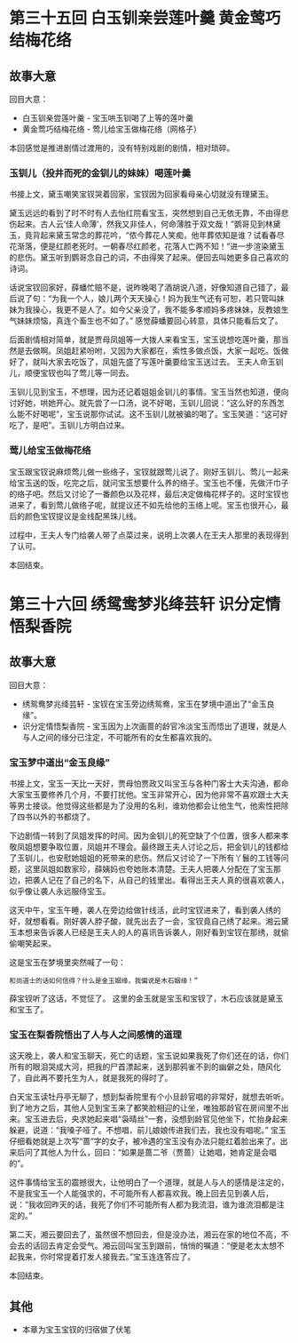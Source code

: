 # 第三十五回 白玉钏亲尝莲叶羹 黄金莺巧结梅花络

## 故事大意

回目大意：

* 白玉钏亲尝莲叶羹 - 宝玉哄玉钏喝了上等的莲叶羹
* 黄金莺巧结梅花络 - 莺儿给宝玉做梅花络（网格子）

本回感觉是推进剧情过渡用的，没有特别戏剧的剧情，相对琐碎。

### 玉钏儿（投井而死的金钏儿的妹妹）喝莲叶羹

书接上文，黛玉嘲笑宝钗哭着回家，宝钗因为回家看母亲心切就没有理黛玉。

黛玉远远的看到了时不时有人去怡红院看宝玉，突然想到自己无依无靠，不由得悲伤起来。古人云‘佳人命薄’，然我又非佳人，何命薄胜于双文哉！”鹦哥见到林黛玉，竟背起来黛玉常念的葬花吟，“侬今葬花人笑痴，他年葬侬知是谁？试看春尽花渐落，便是红颜老死时。一朝春尽红颜老，花落人亡两不知！”进一步渲染黛玉的悲伤。黛玉听到鹦哥念自己的词，不由得笑了起来。便回去叫她更多自己喜欢的诗词。

话说宝钗回家好，薛蟠忙赔不是，说昨晚喝了酒胡说八道，好像知道自己错了，最后说了句：“为我一个人，娘儿两个天天操心！妈为我生气还有可恕，若只管叫妹妹为我操心，我更不是人了。如今父亲没了，我不能多孝顺妈多疼妹妹，反教娘生气妹妹烦恼，真连个畜生也不如了。” 感觉薛蟠要回心转意，具体只能看后文了。

后面剧情相对简单，就是贾母凤姐等一大拨人来看宝玉，宝玉说想吃莲叶羹，那当然是去做啊。凤姐赶紧吩咐，又因为大家都在，索性多做点饭，大家一起吃。饭做好了，就叫大家去吃饭了，凤姐先盛了写莲叶羹要给宝玉送过去。 王夫人命玉钏儿，顺便宝钗也叫了莺儿等一同去。

玉钏儿见到宝玉，不想理，因为还记着姐姐金钏儿的事情。宝玉当然也知道，便向讨好她，哄她开心。就先尝了一口汤，说不好喝，玉钏儿回说：“这么好的东西怎么能不好喝呢”，宝玉说那你试试。这不玉钏儿就被骗的喝了。宝玉笑道：“这可好吃了，是吧”。玉钏儿方明白过来。

### 莺儿给宝玉做梅花络

宝玉跟宝钗说麻烦莺儿做一些络子，宝钗就跟莺儿说了。刚好玉钏儿、莺儿一起来给宝玉送的饭，吃完之后，就问宝玉想要什么养的络子。宝玉也不懂，先做汗巾子的络子吧。然后又讨论了一番颜色以及花样，最后决定做梅花样子的。这时宝钗也进来了，看到莺儿做络子呢，就提议还不如先给他的玉络上呢。宝玉也很开心，最后的颜色宝钗提议是金线配黑珠儿线。

过程中，王夫人专门给袭人带了点菜过来，说明上次袭人在王夫人那里的表现得到了认可。

本回结束。



# 第三十六回 绣鸳鸯梦兆绛芸轩 识分定情悟梨香院

## 故事大意

回目大意：

* 绣鸳鸯梦兆绛芸轩 - 宝钗在宝玉旁边绣鸳鸯，宝玉在梦境中道出了“金玉良缘”。
* 识分定情悟梨香院 - 宝玉因为上次画蔷的龄官冷淡宝玉而悟出了道理，就是人与人之间的缘分已注定，不可能所有的女生都喜欢我的。

### 宝玉梦中道出“金玉良缘”

书接上文，宝玉一天比一天好，贾母怕贾政又叫宝玉与各种门客士大夫沟通，都命大家宝玉要修养几个月，不要打扰他。宝玉非常开心，因为他非常不喜欢跟士大夫等男士接谈。他觉得这些都是为了没用的名利，谁劝他都会让他生气，他索性把除了四书以外的书都烧了。

下边剧情一转到了凤姐发挥的时间。因为金钏儿的死空缺了个位置，很多人都来孝敬凤姐想要争取位置，凤姐并不理会。最终跟王夫人讨论之后，把金钏儿的钱都给了玉钏儿，也安慰她姐姐的死带来的悲伤。然后又讨论了一下所有丫鬟的工钱等问题，这里凤姐如数家珍，薛姨妈也夸她账本清楚。王夫人把袭人分配在了宝玉那边，把袭人记在了自己的名下，从自己的钱里出。看得出王夫人真的很喜欢袭人，似乎像让袭人永远服侍宝玉。

这天中午，宝玉午睡，袭人在旁边给做针线活，此时宝钗进来了，看到袭人绣的好，就想看看。刚好袭人脖子酸，就先出去了一会，宝钗竟自己绣了起来。湘云黛玉本想来告诉袭人已经是王夫人的人的喜讯告诉袭人，刚好看到宝钗在那绣，就偷偷嘲笑起来。

这是宝玉在梦境里突然喊了一句：

```shell
和尚道士的话如何信得？什么是金玉姻缘，我偏说是木石姻缘！”
```

薛宝钗听了这话，不觉怔了。  这里的金玉就是宝玉和宝钗了，木石应该就是黛玉和宝玉了。

### 宝玉在梨香院悟出了人与人之间感情的道理

这天晚上，袭人和宝玉聊天，死亡的话题，宝玉说如果我死了你们还在的话，你们所有的眼泪哭成大河，把我的尸首漂起来，送到那鸦雀不到的幽僻之处，随风化了，自此再不要托生为人，就是我死的得时了。

白天宝玉读牡丹亭无聊了，想到梨香院里有个小旦龄官唱的非常好，就想去听听。到了地方之后，其他人见到宝玉来了都笑脸相迎的让坐，唯独那龄官在房间里不出来。宝玉进去后，央求她起来唱“袅晴丝”一套，没想到龄官见他坐下，忙抬身起来躲避，说道：“我嗓子哑了。不想唱，前儿娘娘传进我们去，我也没有唱呢。” 宝玉仔细看她就是上次写“蔷”字的女子，被冷遇的宝玉没有办法只能红着脸出来了。出来后问了其他人为什么，回曰：“如果是蔷二爷（贾蔷）让她唱，她肯定是会唱的”。

这件事情给宝玉的震撼很大，让他明白了一个道理，就是人与人的感情是注定的，不是我宝玉一个人能强求的，不可能所有人都喜欢我。晚上回去见到袭人后，说：“我收回昨天的话，我死了你们不可能所有人都为我流泪，谁为谁流泪都是注定的。”

第二天，湘云要回去了，虽然很不想回去，但是没办法，湘云在家的地位不高，不会去的话回去肯定会受气。湘云回叫宝玉到跟前，悄悄的嘱道：“便是老太太想不起我来，你时常提着打发人接我去。”宝玉连连答应了。

本回结束。

## 其他

* 本章为宝玉宝钗的归宿做了伏笔

